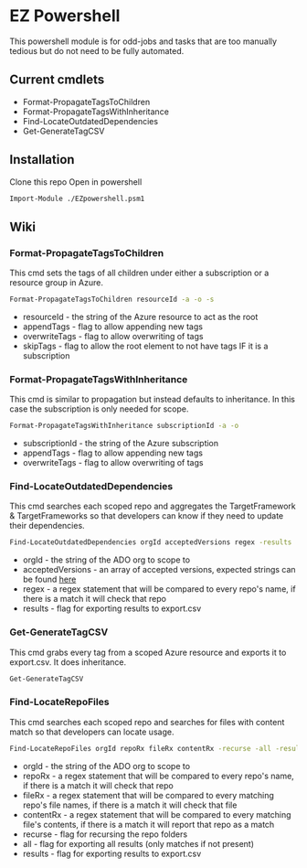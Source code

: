 # EZ Powershell

This powershell module is for odd-jobs and tasks that are too manually tedious but do not need to be fully automated.

## Current cmdlets

- Format-PropagateTagsToChildren
- Format-PropagateTagsWithInheritance
- Find-LocateOutdatedDependencies
- Get-GenerateTagCSV

## Installation

Clone this repo
Open in powershell

```sh
Import-Module ./EZpowershell.psm1
```

## Wiki

### Format-PropagateTagsToChildren

This cmd sets the tags of all children under either a subscription or a resource group in Azure.

```sh
Format-PropagateTagsToChildren resourceId -a -o -s
```

- resourceId - the string of the Azure resource to act as the root
- appendTags - flag to allow appending new tags
- overwriteTags - flag to allow overwriting of tags
- skipTags - flag to allow the root element to not have tags IF it is a subscription

### Format-PropagateTagsWithInheritance

This cmd is similar to propagation but instead defaults to inheritance. In this case the subscription is only needed for scope.

```sh
Format-PropagateTagsWithInheritance subscriptionId -a -o
```

- subscriptionId - the string of the Azure subscription
- appendTags - flag to allow appending new tags
- overwriteTags - flag to allow overwriting of tags

### Find-LocateOutdatedDependencies

This cmd searches each scoped repo and aggregates the TargetFramework & TargetFrameworks so that developers can know if they need to update their dependencies.

```sh
Find-LocateOutdatedDependencies orgId acceptedVersions regex -results
```

- orgId - the string of the ADO org to scope to
- acceptedVersions - an array of accepted versions, expected strings can be found [here](https://docs.microsoft.com/en-us/dotnet/standard/frameworks)
- regex - a regex statement that will be compared to every repo's name, if there is a match it will check that repo
- results - flag for exporting results to export.csv

### Get-GenerateTagCSV

This cmd grabs every tag from a scoped Azure resource and exports it to export.csv. It does inheritance.

```sh
Get-GenerateTagCSV
```

### Find-LocateRepoFiles

This cmd searches each scoped repo and searches for files with content match so that developers can locate usage.

```sh
Find-LocateRepoFiles orgId repoRx fileRx contentRx -recurse -all -results
```

- orgId - the string of the ADO org to scope to
- repoRx - a regex statement that will be compared to every repo's name, if there is a match it will check that repo
- fileRx - a regex statement that will be compared to every matching repo's file names, if there is a match it will check that file
- contentRx - a regex statement that will be compared to every matching file's contents, if there is a match it will report that repo as a match
- recurse - flag for recursing the repo folders
- all - flag for exporting all results (only matches if not present)
- results - flag for exporting results to export.csv

